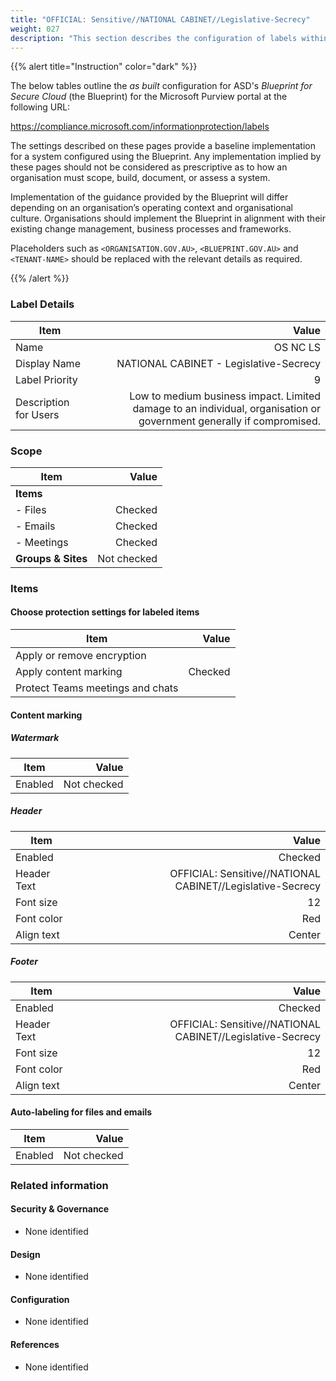 ```yaml
---
title: "OFFICIAL: Sensitive//NATIONAL CABINET//Legislative-Secrecy"
weight: 027
description: "This section describes the configuration of labels within Microsoft Purview associated with systems built according to guidance in ASD's Blueprint for Secure Cloud."
---
```


{{% alert title="Instruction" color="dark" %}}
 
The below tables outline the *as built* configuration for ASD's *Blueprint for Secure Cloud* (the Blueprint) for the Microsoft Purview portal at the following URL: 
 
https://compliance.microsoft.com/informationprotection/labels
 
The settings described on these pages provide a baseline implementation for a system configured using the Blueprint. Any implementation implied by these pages should not be considered as prescriptive as to how an organisation must scope, build, document, or assess a system.

Implementation of the guidance provided by the Blueprint will differ depending on an organisation’s operating context and organisational culture. Organisations should implement the Blueprint in alignment with their existing change management, business processes and frameworks.

Placeholders such as `<ORGANISATION.GOV.AU>`, `<BLUEPRINT.GOV.AU>` and `<TENANT-NAME>` should be replaced with the relevant details as required.
 
{{% /alert %}}

### Label Details

| Item                  |                                                                                                                Value |
| --------------------- | -------------------------------------------------------------------------------------------------------------------: |
| Name                  |                                                                                                             OS NC LS |
| Display Name          |                                                                               NATIONAL CABINET - Legislative-Secrecy |
| Label Priority        |                                                                                                                    9 |
| Description for Users | Low to medium business impact. Limited damage to an individual, organisation or government generally if compromised. |

### Scope

| Item               |       Value |
| ------------------ | ----------: |
| **Items**          |             |
| - Files            |     Checked |
| - Emails           |     Checked |
| - Meetings         |     Checked |
| **Groups & Sites** | Not checked |

### Items

#### Choose protection settings for labeled items

| Item                             |   Value |
| -------------------------------- | ------: |
| Apply or remove encryption       |         |
| Apply content marking            | Checked |
| Protect Teams meetings and chats |         |

#### Content marking

##### Watermark

| Item    |       Value |
| ------- | ----------: |
| Enabled | Not checked |

##### Header

| Item        |                                                      Value |
| ----------- | ---------------------------------------------------------: |
| Enabled     |                                                    Checked |
| Header Text | OFFICIAL: Sensitive//NATIONAL CABINET//Legislative-Secrecy |
| Font size   |                                                         12 |
| Font color  |                                                        Red |
| Align text  |                                                     Center |

##### Footer

| Item        |                                                      Value |
| ----------- | ---------------------------------------------------------: |
| Enabled     |                                                    Checked |
| Header Text | OFFICIAL: Sensitive//NATIONAL CABINET//Legislative-Secrecy |
| Font size   |                                                         12 |
| Font color  |                                                        Red |
| Align text  |                                                     Center |

#### Auto-labeling for files and emails

| Item    |       Value |
| ------- | ----------: |
| Enabled | Not checked |

### Related information

#### Security & Governance

* None identified
  
#### Design

* None identified
  
#### Configuration

* None identified

#### References

* None identified
